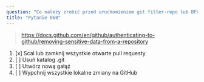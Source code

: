 ```yaml
---
question: "Co należy zrobić przed uruchomieniem git filter-repo lub BFG Repo-Cleaner w celu usunięcia wrażliwych danych z repozytorium?"
title: "Pytanie 068"
---
```


> https://docs.github.com/en/github/authenticating-to-github/removing-sensitive-data-from-a-repository
1. [x] Scal lub zamknij wszystkie otwarte pull requesty
1. [ ] Usuń katalog .git
1. [ ] Utwórz nową gałąź
1. [ ] Wypchnij wszystkie lokalne zmiany na GitHub

